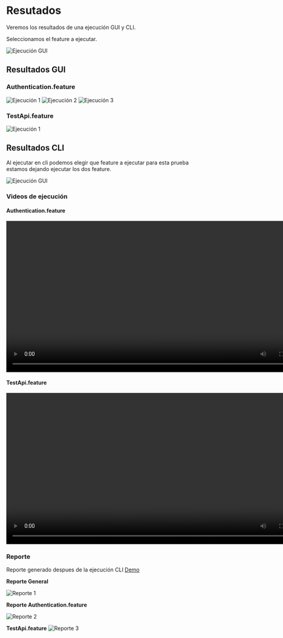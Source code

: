# Resutados
Veremos los resultados de una ejecución GUI y CLI. 

Seleccionamos el feature a ejecutar.

![Ejecución GUI](/images/resultados/cypress-open.png)

## Resultados GUI

### Authentication.feature

![Ejecución 1](/images/resultados/alp1.png)
![Ejecución 2](/images/resultados/alp2.png)
![Ejecución 3](/images/resultados/alp3.png)

### TestApi.feature

![Ejecución 1](/images/resultados/ap1.png)


## Resultados CLI

Al ejecutar en cli podemos elegir que feature a ejecutar para esta prueba estamos dejando ejecutar los dos feature.

![Ejecución GUI](/images/resultados/cli1.png)

### Videos de ejecución

#### Authentication.feature

<video width="800" height="auto" controls>
  <source src="/images/videos/Authentication.feature.mp4" type="video/mp4">
</video>

#### TestApi.feature

<video width="800" height="auto" controls>
  <source src="/images/videos/TestApi.feature.mp4" type="video/mp4">
</video>

### Reporte

Reporte generado despues de la ejecución CLI [Demo](https://fromeroc9.github.io/cypress-framework-doc/reports/multiple-reporte/index.html)

**Reporte General**

![Reporte 1](/images/resultados/reporte1.png)

**Reporte Authentication.feature**

![Reporte 2](/images/resultados/reporte2.png)

**TestApi.feature**
![Reporte 3](/images/resultados/reporte3.png)
